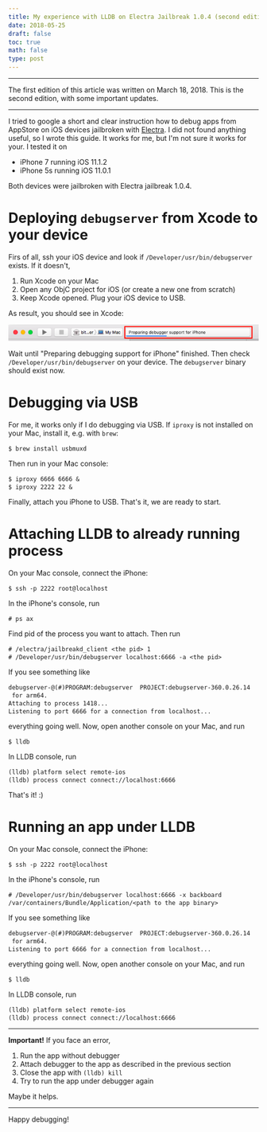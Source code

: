 ```yaml
---
title: My experience with LLDB on Electra Jailbreak 1.0.4 (second edition)
date: 2018-05-25
draft: false
toc: true
math: false
type: post
---
```


---

The first edition of this article was written on March 18, 2018. This is the second edition, with some important updates.

---

I tried to google a short and clear instruction how to debug apps from AppStore on iOS devices jailbroken with [Electra](https://coolstar.org/electra/). I did not found anything useful, so I wrote this guide. It works for me, but I'm not sure it works for your. I tested it on 

* iPhone 7 running iOS 11.1.2 
* iPhone 5s running iOS 11.0.1

Both devices were jailbroken with Electra jailbreak 1.0.4. 

# Deploying `debugserver` from Xcode to your device

Firs of all, ssh your iOS device and look if `/Developer/usr/bin/debugserver` exists. If it doesn't, 

1. Run Xcode on your Mac
2. Open any ObjC project for iOS (or create a new one from scratch)
3. Keep Xcode opened. Plug your iOS device to USB.

As result, you should see in Xcode:

![](preparing_debug.png)

Wait until "Preparing debugging support for iPhone" finished. Then check `/Developer/usr/bin/debugserver` on your device. The `debugserver` binary should exist now.

# Debugging via USB

For me, it works only if I do debugging via USB. If `iproxy` is not installed on your Mac, install it, e.g. with `brew`:

```
$ brew install usbmuxd
```

Then run in your Mac console:

```
$ iproxy 6666 6666 &
$ iproxy 2222 22 &
```

Finally, attach you iPhone to USB. That's it, we are ready to start.

# Attaching LLDB to already running process

On your Mac console, connect the iPhone:

```
$ ssh -p 2222 root@localhost
```

In the iPhone's console, run

```
# ps ax
```

Find pid of the process you want to attach. Then run

```
# /electra/jailbreakd_client <the pid> 1
# /Developer/usr/bin/debugserver localhost:6666 -a <the pid>
```

If you see something like

```
debugserver-@(#)PROGRAM:debugserver  PROJECT:debugserver-360.0.26.14
 for arm64.
Attaching to process 1418...
Listening to port 6666 for a connection from localhost...
```

everything going well. Now, open another console on your Mac, and run

```
$ lldb
```

In LLDB console, run

```
(lldb) platform select remote-ios
(lldb) process connect connect://localhost:6666
```

That's it! :)

# Running an app under LLDB

On your Mac console, connect the iPhone:

```
$ ssh -p 2222 root@localhost
```

In the iPhone's console, run

```
# /Developer/usr/bin/debugserver localhost:6666 -x backboard /var/containers/Bundle/Application/<path to the app binary>
```

If you see something like

```
debugserver-@(#)PROGRAM:debugserver  PROJECT:debugserver-360.0.26.14
 for arm64.
Listening to port 6666 for a connection from localhost...
```

everything going well. Now, open another console on your Mac, and run

```
$ lldb
```

In LLDB console, run

```
(lldb) platform select remote-ios
(lldb) process connect connect://localhost:6666
```

---

__Important!__ If you face an error, 

1. Run the app without debugger
2. Attach debugger to the app as described in the previous section
3. Close the app with `(lldb) kill`
4. Try to run the app under debugger again

Maybe it helps.

---

Happy debugging!
